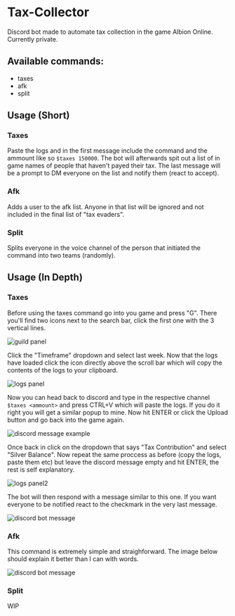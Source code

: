 # Tax-Collector
Discord bot made to automate tax collection in the game Albion Online. 
Currently private.

## Available commands:
- taxes <ammount>
- afk <mention> <duration> <reason>
- split

## Usage (Short)
### Taxes
Paste the logs and in the first message include the command and the ammount like so `$taxes 150000`. The bot will afterwards spit out a list of in game names of people that haven't payed their tax. The last message will be a prompt to DM everyone on the list and notify them (react to accept).
### Afk
Adds a user to the afk list. Anyone in that list will be ignored and not included in the final list of "tax evaders".
### Split
Splits everyone in the voice channel of the person that initiated the command into two teams (randomly).

## Usage (In Depth)
### Taxes
Before using the taxes command go into you game and press "G". There you'll find two icons next to the search bar, click the first one with the 3 vertical lines.

![guild panel](https://i.imgur.com/8OtZzz2.png)

Click the "Timeframe" dropdown and select last week. Now that the logs have loaded click the icon directly above the scroll bar which will copy the contents of the logs to your clipboard. 

![logs panel](https://i.imgur.com/kr8qe7Y.png)

Now you can head back to discord and type in the respective channel `$taxes <ammount>` and press CTRL+V which will paste the logs. If you do it right you will get a similar popup to mine. Now hit ENTER or click the Upload button and go back into the game again.

![discord message example](https://i.imgur.com/1pazYX9.png)

Once back in click on the dropdown that says "Tax Contribution" and select "Silver Balance". Now repeat the same proccess as before (copy the logs, paste them etc) but leave the discord message empty and hit ENTER, the rest is self explanatory.

![logs panel2](https://i.imgur.com/ewyKXmd.png)

The bot will then respond with a message similar to this one. If you want everyone to be notified react to the checkmark in the very last message.

![discord bot message](https://i.imgur.com/aKAGC9U.png)

### Afk
This command is extremely simple and straighforward. The image below should explain it better than I can with words.

![discord bot message](https://i.imgur.com/djCylr4.png)

### Split
WIP
